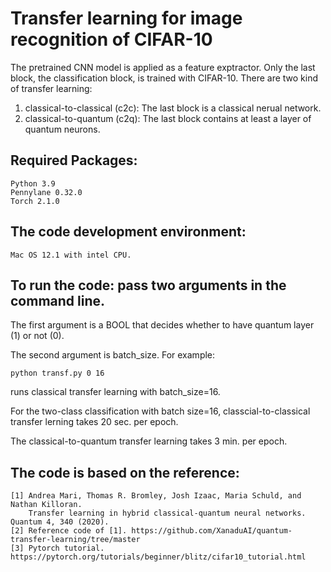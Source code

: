 # Transfer learning for image recognition of CIFAR-10
The pretrained CNN model is applied as a feature exptractor. 
Only the last block, the classification block, is trained with CIFAR-10. 
There are two kind of transfer learning:
1. classical-to-classical (c2c): The last block is a classical nerual network. 
2. classical-to-quantum (c2q): The last block contains at least a layer of quantum neurons. 

## Required Packages:
    Python 3.9 
    Pennylane 0.32.0 
    Torch 2.1.0
## The code development environment: 
    Mac OS 12.1 with intel CPU.

## To run the code: pass two arguments in the command line. 
 The first argument is a BOOL that decides whether to have quantum layer (1) or not (0).
 
The second argument is batch_size. For example:

    python transf.py 0 16

runs classical transfer learning with batch_size=16. 

For the two-class classification with batch size=16, classcial-to-classical transfer lerning takes 20 sec. per epoch.

The classical-to-quantum transfer learning takes 3 min. per epoch.

## The code is based on the reference:
    [1] Andrea Mari, Thomas R. Bromley, Josh Izaac, Maria Schuld, and Nathan Killoran. 
        Transfer learning in hybrid classical-quantum neural networks. Quantum 4, 340 (2020).
    [2] Reference code of [1]. https://github.com/XanaduAI/quantum-transfer-learning/tree/master
    [3] Pytorch tutorial. https://pytorch.org/tutorials/beginner/blitz/cifar10_tutorial.html 
